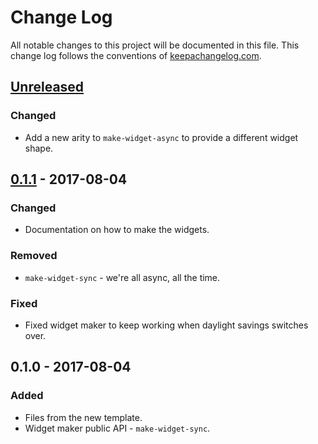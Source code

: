 # Change Log
All notable changes to this project will be documented in this file. This change log follows the conventions of [keepachangelog.com](http://keepachangelog.com/).

## [Unreleased]
### Changed
- Add a new arity to `make-widget-async` to provide a different widget shape.

## [0.1.1] - 2017-08-04
### Changed
- Documentation on how to make the widgets.

### Removed
- `make-widget-sync` - we're all async, all the time.

### Fixed
- Fixed widget maker to keep working when daylight savings switches over.

## 0.1.0 - 2017-08-04
### Added
- Files from the new template.
- Widget maker public API - `make-widget-sync`.

[Unreleased]: https://github.com/your-name/wbsautocheck/compare/0.1.1...HEAD
[0.1.1]: https://github.com/your-name/wbsautocheck/compare/0.1.0...0.1.1
